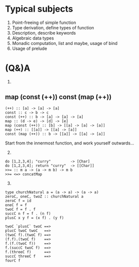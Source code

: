 Typical subjects
================

1. Point-freeing of simple function
2. Type derivation, define types of function
3. Description, describe keywords
4. Algebraic data types
5. Monadic computation, list and maybe, usage of bind
6. Usage of prelude

(Q&)A
====

1.
map (const (++))
const (map (++))
----------------  
```
(++) :: [a] -> [a] -> [a]
const :: c -> b -> c
const (++) :: b -> [a] -> [a] -> [a]
map :: (d -> e) -> [d] -> [e]
map (const (++)) :: [b] -> [[a] -> [a] -> [a]]
map (++) :: [[a]] -> [[a] -> [a]]
const (map (++)) :: b -> [[a]] -> [[a] -> [a]]
```
Start from the innermost function, and work yourself outwards...

2.
```
do [1,2,3,4]; "curry"         -> [Char]
do [1,2,3,4]; return "curry"  -> [[Char]]
>>= :: m a -> (a -> m b) -> m b
>>= <=> concatMap
```
3.
```
type churchNatural a = (a -> a) -> (a -> a)
zeroC, oneC, twoZ :: churchNatural a
zeroC f = id
oneC f = f
twoC f = f . f
succC n f = f . (n f)
plusC x y f = (x f) . (y f)

twoC `plusC` twoC ==>
plucC twoC twoC   ==>
(twoC f).(twoC f) ==>
(f.f).(twoC f)    ==>
f.(f.(twoC f))    ==>
f.(succC twoC f)  ==>
f.(threeC f)      ==>
succC threeC f    ==>
fourC f
```
